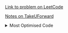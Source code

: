 [Link to problem on LeetCode](https://leetcode.com/problems/house-robber/)

[Notes on TakeUForward](https://takeuforward.org/data-structure/maximum-sum-of-non-adjacent-elements-dp-5/)

<details><summary>Most Optimised Code</summary>

![](https://github.com/archishmanghos/code-images/blob/master/DP-Striver/Lec-5.png)

</details>

<!-- Runtime: 0 ms, faster than 100.00% of C++ online submissions for House Robber.
Memory Usage: 7.6 MB, less than 94.89% of C++ online submissions for House Robber. -->